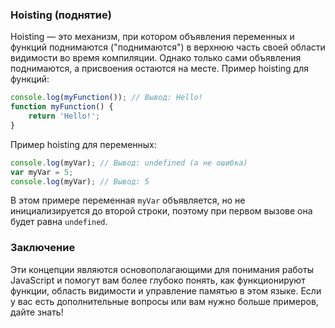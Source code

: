 ### Hoisting (поднятие)
Hoisting — это механизм, при котором объявления переменных и функций поднимаются ("поднимаются") в верхнюю часть своей области видимости во время компиляции. Однако только сами объявления поднимаются, а присвоения остаются на месте.
Пример hoisting для функций:
```javascript
console.log(myFunction()); // Вывод: Hello!
function myFunction() {
    return 'Hello!';
}
```
Пример hoisting для переменных:
```javascript
console.log(myVar); // Вывод: undefined (а не ошибка)
var myVar = 5;
console.log(myVar); // Вывод: 5
```
В этом примере переменная `myVar` объявляется, но не инициализируется до второй строки, поэтому при первом вызове она будет равна `undefined`.
### Заключение
Эти концепции являются основополагающими для понимания работы JavaScript и помогут вам более глубоко понять, как функционируют функции, область видимости и управление памятью в этом языке. Если у вас есть дополнительные вопросы или вам нужно больше примеров, дайте знать!
